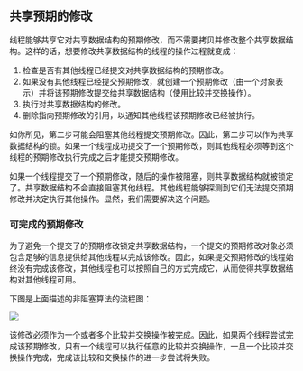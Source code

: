 ## 共享预期的修改

线程能够共享它对共享数据结构的预期修改，而不需要拷贝并修改整个共享数据结构。这样的话，想要修改共享数据结构的线程的操作过程就变成：

1. 检查是否有其他线程已经提交对共享数据结构的预期修改。
2. 如果没有其他线程已经提交预期修改，就创建一个预期修改（由一个对象表示）并将该预期修改提交给共享数据结构（使用比较并交换操作）。
3. 执行对共享数据结构的修改。
4. 删除指向预期修改的引用，以通知其他线程该预期修改已经被执行。

如你所见，第二步可能会阻塞其他线程提交预期修改。因此，第二步可以作为共享数据结构的锁。如果一个线程成功提交了一个预期修改，则其他线程必须等到这个线程的预期修改执行完成之后才能提交预期修改。

如果一个线程提交了一个预期修改，随后的操作被阻塞，则共享数据结构就被锁定了。共享数据结构不会直接阻塞其他线程。其他线程能够探测到它们无法提交预期修改并决定执行其他操作。显然，我们需要解决这个问题。

### 可完成的预期修改

为了避免一个提交了的预期修改锁定共享数据结构，一个提交的预期修改对象必须包含足够的信息提供给其他线程以完成该修改。因此，如果提交预期修改的线程始终没有完成该修改，其他线程也可以按照自己的方式完成它，从而使得共享数据结构对其他线程可用。

下图是上面描述的非阻塞算法的流程图：

![](http://tutorials.jenkov.com/images/java-concurrency/non-blocking-algorithms-5.png)

该修改必须作为一个或者多个比较并交换操作被完成。因此，如果两个线程尝试完成该预期修改，只有一个线程可以执行任意的比较并交换操作，一旦一个比较并交换操作完成，完成该比较和交换操作的进一步尝试将失败。

